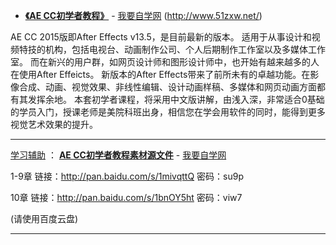 - [**《AE CC初学者教程》**](http://www.51zxw.net/list.aspx?cid=538) - [我要自学网](http://www.51zxw.net/)  (http://www.51zxw.net/) 

AE CC 2015版即After Effects v13.5，是目前最新的版本。
适用于从事设计和视频特技的机构，包括电视台、动画制作公司、个人后期制作工作室以及多媒体工作室。
而在新兴的用户群，如网页设计师和图形设计师中，也开始有越来越多的人在使用After Effeicts。
新版本的After Effects带来了前所未有的卓越功能。在影像合成、动画、视觉效果、非线性编辑、设计动画样稿、多媒体和网页动画方面都有其发挥余地。
本套初学者课程，将采用中文版讲解，由浅入深，非常适合0基础的学员入门，授课老师是美院科班出身，相信您在学会用软件的同时，能得到更多视觉艺术效果的提升。

----------------------------------------------------
[学习辅助](http://www.51zxw.net/list.aspx?cid=29) ： **[AE CC初学者教程素材源文件](http://www.51zxw.net/show.aspx?id=45841&cid=399)** - [我要自学网](http://www.51zxw.net/)


1-9章 链接：http://pan.baidu.com/s/1mivqttQ 密码：su9p

10章 链接：http://pan.baidu.com/s/1bnOY5ht 密码：viw7

(请使用百度云盘)


---------------------------------------------------
